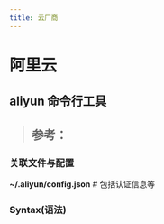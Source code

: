 ```yaml
---
title: 云厂商
---
```


# 阿里云

## aliyun 命令行工具

> ## 参考：

### 关联文件与配置

**~/.aliyun/config.json** # 包括认证信息等

### Syntax(语法)
